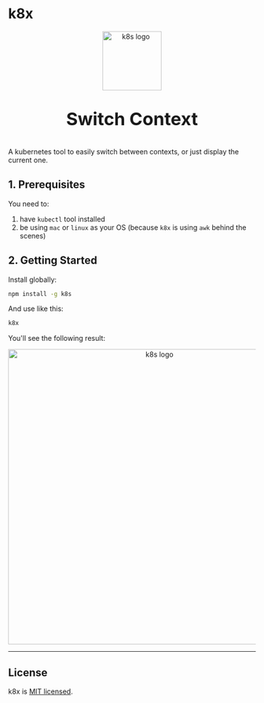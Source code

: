 # k8x

<p align="center">
  <img src="https://i.ibb.co/K5nmM72/kubernetes-256x249.png" width="120" alt="k8s logo" />
</p>

**<p align="center" style="font-size:36px">Switch Context</p>**

A kubernetes tool to easily switch between contexts, or just display the current one.

## 1. Prerequisites

You need to:

1. have `kubectl` tool installed
2. be using `mac` or `linux` as your OS (because `k8x` is using `awk` behind the scenes)

## 2. Getting Started

Install globally:

```bash
npm install -g k8s
```

And use like this:

```bash
k8x
```

You'll see the following result:

<p align="center">
  <img src="https://i.ibb.co/gP5jn9S/screenshot-k8s.png" width="600" alt="k8s logo" />
</p>

---

## License

k8x is [MIT licensed](LICENSE).
